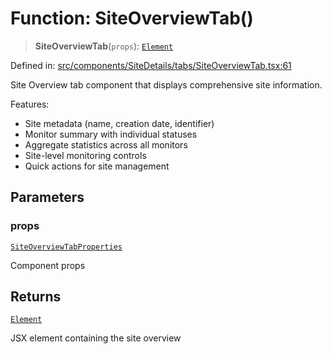 # Function: SiteOverviewTab()

> **SiteOverviewTab**(`props`): [`Element`](https://github.com/DefinitelyTyped/DefinitelyTyped/blob/1a60e1b9a9062ff9c48c681ca3d8b6f717b616b9/types/react/jsx-runtime.d.ts#L6)

Defined in: [src/components/SiteDetails/tabs/SiteOverviewTab.tsx:61](https://github.com/Nick2bad4u/Uptime-Watcher/blob/8a1973382d5fe14c52996ecda381894eb7ecd4a6/src/components/SiteDetails/tabs/SiteOverviewTab.tsx#L61)

Site Overview tab component that displays comprehensive site information.

Features:
- Site metadata (name, creation date, identifier)
- Monitor summary with individual statuses
- Aggregate statistics across all monitors
- Site-level monitoring controls
- Quick actions for site management

## Parameters

### props

[`SiteOverviewTabProperties`](../interfaces/SiteOverviewTabProperties.md)

Component props

## Returns

[`Element`](https://github.com/DefinitelyTyped/DefinitelyTyped/blob/1a60e1b9a9062ff9c48c681ca3d8b6f717b616b9/types/react/jsx-runtime.d.ts#L6)

JSX element containing the site overview
